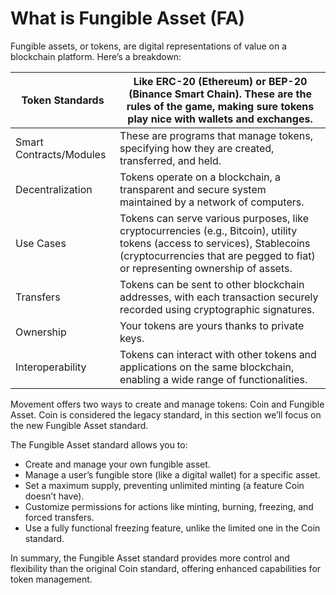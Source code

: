 # What is Fungible Asset (FA)

Fungible assets, or tokens, are digital representations of value on a blockchain platform. Here’s a breakdown:

| Token Standards | Like ERC-20 (Ethereum) or BEP-20 (Binance Smart Chain). These are the rules of the game, making sure tokens play nice with wallets and exchanges. |
| --- | --- |
| Smart Contracts/Modules | These are programs that manage tokens, specifying how they are created, transferred, and held. |
| Decentralization | Tokens operate on a blockchain, a transparent and secure system maintained by a network of computers. |
| Use Cases | Tokens can serve various purposes, like cryptocurrencies (e.g., Bitcoin), utility tokens (access to services), Stablecoins (cryptocurrencies that are pegged to fiat) or representing ownership of assets. |
| Transfers | Tokens can be sent to other blockchain addresses, with each transaction securely recorded using cryptographic signatures. |
| Ownership | Your tokens are yours thanks to private keys. |
| Interoperability | Tokens can interact with other tokens and applications on the same blockchain, enabling a wide range of functionalities. |


Movement offers two ways to create and manage tokens: Coin and Fungible Asset. Coin is considered the legacy standard, in this section we’ll focus on the new Fungible Asset standard.

The Fungible Asset standard allows you to:

- Create and manage your own fungible asset.
- Manage a user’s fungible store (like a digital wallet) for a specific asset.
- Set a maximum supply, preventing unlimited minting (a feature Coin doesn’t have).
- Customize permissions for actions like minting, burning, freezing, and forced transfers.
- Use a fully functional freezing feature, unlike the limited one in the Coin standard.

In summary, the Fungible Asset standard provides more control and flexibility than the original Coin standard, offering enhanced capabilities for token management.